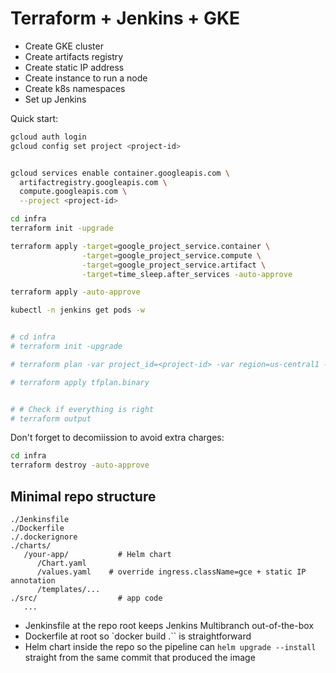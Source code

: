 # Terraform + Jenkins + GKE

- Create GKE cluster
- Create artifacts registry
- Create static IP address
- Create instance to run a node
- Create k8s namespaces
- Set up Jenkins


Quick start:
```bash
gcloud auth login
gcloud config set project <project-id>


gcloud services enable container.googleapis.com \
  artifactregistry.googleapis.com \
  compute.googleapis.com \
  --project <project-id>

cd infra
terraform init -upgrade

terraform apply -target=google_project_service.container \
                -target=google_project_service.compute \
                -target=google_project_service.artifact \
                -target=time_sleep.after_services -auto-approve

terraform apply -auto-approve

kubectl -n jenkins get pods -w


# cd infra
# terraform init -upgrade

# terraform plan -var project_id=<project-id> -var region=us-central1 -out=tfplan.binary

# terraform apply tfplan.binary


# # Check if everything is right
# terraform output

```

Don't forget to decomiission to avoid extra charges:

```bash
cd infra
terraform destroy -auto-approve
```



## Minimal repo structure

```
./Jenkinsfile
./Dockerfile
./.dockerignore
./charts/
   /your-app/           # Helm chart
      /Chart.yaml
      /values.yaml    # override ingress.className=gce + static IP annotation 
      /templates/...
./src/                  # app code
   ...

```

- Jenkinsfile at the repo root keeps Jenkins Multibranch out-of-the-box
- Dockerfile at root so `docker build .`` is straightforward
- Helm chart inside the repo so the pipeline can `helm upgrade --install` straight from the same commit that produced the image


